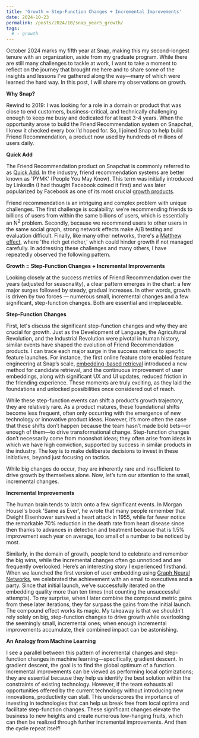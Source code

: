```yaml
---
title: 'Growth = Step-Function Changes + Incremental Improvements'
date: 2024-10-23
permalink: /posts/2024/10/snap_year5_growth/
tags:
  # - growth
---
```


October 2024 marks my fifth year at Snap, making this my second-longest tenure with an organization, aside from my graduate program. While there are still many challenges to tackle at work, I want to take a moment to reflect on the journey that brought me here and to share some of the insights and lessons I've gathered along the way—many of which were learned the hard way. In this post, I will share my observations on growth. 

__Why Snap?__ 

Rewind to 2019: I was looking for a role in a domain or product that was close to end customers, business-critical, and technically challenging enough to keep me busy and dedicated for at least 3-4 years. When the opportunity arose to build the Friend Recommendation system on Snapchat, I knew it checked every box I’d hoped for. So, I joined Snap to help build Friend Recommendation, a product now used by hundreds of millions of users daily.

__Quick Add__ 

The Friend Recommendation product on Snapchat is commonly referred to as [Quick Add](https://help.snapchat.com/hc/en-us/articles/7012328615828-How-to-Add-Friends-on-Snapchat#:~:text=Quick%20Add%20may%20appear%20in,different%20depending%20on%20your%20device.). In the industry, friend recommendation systems are better known as 'PYMK' (People You May Know). This term was initially introduced by LinkedIn (I had thought Facebook coined it first) and was later popularized by Facebook as one of its most crucial [growth products](https://www.youtube.com/watch?v=kl5ijJW50JU). 

Friend recommendation is an intriguing and complex problem with unique challenges. The first challenge is scalability: we’re recommending friends to billions of users from within the same billions of users, which is essentially an N<sup>2</sup> problem. Secondly, because we recommend users to other users in the same social graph, strong network effects make A/B testing and evaluation difficult. Finally, like many other networks, there's a [Matthew effect]((https://en.wikipedia.org/wiki/Matthew_effect)), where 'the rich get richer,' which could hinder growth if not managed carefully. In addressing these challenges and many others, I have repeatedly observed the following pattern. 

__Growth = Step-Function Changes + Incremental Improvements__

Looking closely at the success metrics of Friend Recommendation over the years (adjusted for seasonality), a clear pattern emerges in the chart: a few major surges followed by steady, gradual increases. In other words, growth is driven by two forces — numerous small, incremental changes and a few significant, step-function changes. Both are essential and irreplaceable.

__Step-Function Changes__

First, let's discuss the significant step-function changes and why they are crucial for growth. Just as the Development of Language, the Agricultural Revolution, and the Industrial Revolution were pivotal in human history, similar events have shaped the evolution of Friend Recommendation products. I can trace each major surge in the success metrics to specific feature launches. For instance, the first online feature store enabled feature engineering at Snap’s scale, [embedding-based retrieval](https://zariable.github.io/publication/sigir_2023) introduced a new method for candidate retrieval, and the continuous improvement of user embeddings, along with significant UX and UI updates, reduced friction in the friending experience. These moments are truly exciting, as they laid the foundations and unlocked possibilities once considered out of reach. 

While these step-function events can shift a product’s growth trajectory, they are relatively rare. As a product matures, these foundational shifts become less frequent, often only occurring with the emergence of new technology or innovative product ideas. However, it’s more often the case that these shifts don’t happen because the team hasn’t made bold bets—or enough of them—to drive transformational change. Step-function changes don’t necessarily come from moonshot ideas; they often arise from ideas in which we have high conviction, supported by success in similar products in the industry. The key is to make deliberate decisions to invest in these initiatives, beyond just focusing on tactics. 

While big changes do occur, they are inherently rare and insufficient to drive growth by themselves alone. Now, let’s turn our attention to the small, incremental changes.

__Incremental Improvements__

The human brain tends to latch onto a few significant events. In Morgan Housel's book 'Same as Ever', he wrote that many people remember that Dwight Eisenhower survived a heart attack in 1955, while far fewer notice the remarkable 70% reduction in the death rate from heart disease since then thanks to advances in detection and treatment because that is 1.5% improvement each year on average, too small of a number to be noticed by most.

Similarly, in the domain of growth, people tend to celebrate and remember the big wins, while the incremental changes often go unnoticed and are frequently overlooked. Here’s an interesting story I experienced firsthand. When we launched the first version of user embedding using [Graph Neural Networks](https://zariable.github.io/publication/www_2021), we celebrated the achievement with an email to executives and a party. Since that initial launch, we’ve successfully iterated on the embedding quality more than ten times (not counting the unsuccessful attempts). To my surprise, when I later combine the compound metric gains from these later iterations, they far surpass the gains from the initial launch. The compound effect works its magic. My takeaway is that we shouldn’t rely solely on big, step-function changes to drive growth while overlooking the seemingly small, incremental ones; when enough incremental improvements accumulate, their combined impact can be astonishing.

__An Analogy from Machine Learning__

I see a parallel between this pattern of incremental changes and step-function changes in machine learning—specifically, gradient descent. In gradient descent, the goal is to find the global optimum of a function. Incremental improvements can be viewed as performing local optimizations; they are essential because they help us identify the best solution within the constraints of existing technology. However, if the team exhausts all opportunities offered by the current technology without introducing new innovations, productivity can stall. This underscores the importance of investing in technologies that can help us break free from local optima and facilitate step-function changes. These significant changes elevate the business to new heights and create numerous low-hanging fruits, which can then be realized through further incremental improvements. And then the cycle repeat itself!

